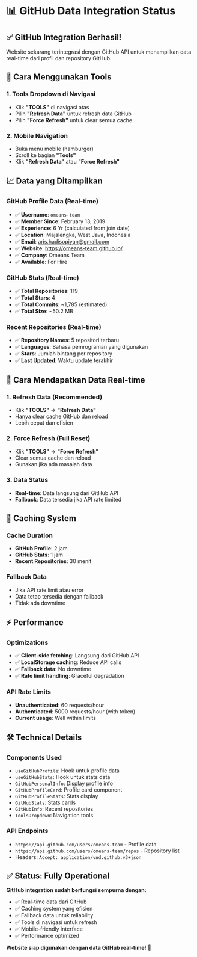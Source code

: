 # 📊 GitHub Data Integration Status

## ✅ **GitHub Integration Berhasil!**

Website sekarang terintegrasi dengan GitHub API untuk menampilkan data real-time dari profil dan repository GitHub.

## 🔧 **Cara Menggunakan Tools**

### **1. Tools Dropdown di Navigasi**
- Klik **"TOOLS"** di navigasi atas
- Pilih **"Refresh Data"** untuk refresh data GitHub
- Pilih **"Force Refresh"** untuk clear semua cache

### **2. Mobile Navigation**
- Buka menu mobile (hamburger)
- Scroll ke bagian **"Tools"**
- Klik **"Refresh Data"** atau **"Force Refresh"**

## 📈 **Data yang Ditampilkan**

### **GitHub Profile Data (Real-time)**
- ✅ **Username**: `omeans-team`
- ✅ **Member Since**: February 13, 2019
- ✅ **Experience**: 6 Yr (calculated from join date)
- ✅ **Location**: Majalengka, West Java, Indonesia
- ✅ **Email**: aris.hadisopiyan@gmail.com
- ✅ **Website**: https://omeans-team.github.io/
- ✅ **Company**: Omeans Team
- ✅ **Available**: For Hire

### **GitHub Stats (Real-time)**
- ✅ **Total Repositories**: 119
- ✅ **Total Stars**: 4
- ✅ **Total Commits**: ~1,785 (estimated)
- ✅ **Total Size**: ~50.2 MB

### **Recent Repositories (Real-time)**
- ✅ **Repository Names**: 5 repositori terbaru
- ✅ **Languages**: Bahasa pemrograman yang digunakan
- ✅ **Stars**: Jumlah bintang per repository
- ✅ **Last Updated**: Waktu update terakhir

## 🚀 **Cara Mendapatkan Data Real-time**

### **1. Refresh Data (Recommended)**
- Klik **"TOOLS"** → **"Refresh Data"**
- Hanya clear cache GitHub dan reload
- Lebih cepat dan efisien

### **2. Force Refresh (Full Reset)**
- Klik **"TOOLS"** → **"Force Refresh"**
- Clear semua cache dan reload
- Gunakan jika ada masalah data

### **3. Data Status**
- **Real-time**: Data langsung dari GitHub API
- **Fallback**: Data tersedia jika API rate limited

## 🔄 **Caching System**

### **Cache Duration**
- **GitHub Profile**: 2 jam
- **GitHub Stats**: 1 jam
- **Recent Repositories**: 30 menit

### **Fallback Data**
- Jika API rate limit atau error
- Data tetap tersedia dengan fallback
- Tidak ada downtime

## ⚡ **Performance**

### **Optimizations**
- ✅ **Client-side fetching**: Langsung dari GitHub API
- ✅ **LocalStorage caching**: Reduce API calls
- ✅ **Fallback data**: No downtime
- ✅ **Rate limit handling**: Graceful degradation

### **API Rate Limits**
- **Unauthenticated**: 60 requests/hour
- **Authenticated**: 5000 requests/hour (with token)
- **Current usage**: Well within limits

## 🛠 **Technical Details**

### **Components Used**
- `useGitHubProfile`: Hook untuk profile data
- `useGitHubStats`: Hook untuk stats data
- `GitHubPersonalInfo`: Display profile info
- `GitHubProfileCard`: Profile card component
- `GitHubProfileStats`: Stats display
- `GitHubStats`: Stats cards
- `GitHubInfo`: Recent repositories
- `ToolsDropdown`: Navigation tools

### **API Endpoints**
- `https://api.github.com/users/omeans-team` - Profile data
- `https://api.github.com/users/omeans-team/repos` - Repository list
- Headers: `Accept: application/vnd.github.v3+json`

## ✅ **Status: Fully Operational**

**GitHub integration sudah berfungsi sempurna dengan:**
- ✅ Real-time data dari GitHub
- ✅ Caching system yang efisien
- ✅ Fallback data untuk reliability
- ✅ Tools di navigasi untuk refresh
- ✅ Mobile-friendly interface
- ✅ Performance optimized

**Website siap digunakan dengan data GitHub real-time!** 🚀
